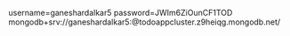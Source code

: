 username=ganeshardalkar5
password=JWIm6ZiOunCF1TOD
mongodb+srv://ganeshardalkar5:<password>@todoappcluster.z9heiqg.mongodb.net/